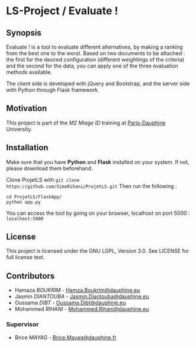 # LS-Project / Evaluate !

## Synopsis

Evaluate ! is a tool to evaluate different alternatives, by making a ranking from the best one to the worst.
Based on two documents to be attached : the first for the desired configuration (different weightings of the criteria) and the second for the data, you can apply one of the three evaluation methods available.

The client side is developed with jQuery and Bootstrap, and the server side with Python through Flask framework.

## Motivation

This project is part of the *M2 Miage ID* training at [Paris-Dauphine][] University.  


## Installation

Make sure that you have **Python** and **Flask** installed on your system. If not, please download them beforehand.  

Clone ProjetLS with `git clone https://github.com/SimoRihani/ProjetLS.git`
Then run the following :

	cd ProjetLS/FlaskApp/
	python app.py
  
You can access the tool by going on your browser, localhost on port 5000 : `localhost:5000`


## License

This project is licensed under the GNU LGPL, Version 3.0. See LICENSE for full license text.

## Contributors

- Hamaza *BOUKRIM* - Hamza.Boukrim@dauphine.eu
- Jasmin *DIANTOUBA* - Jasmin.Diantouba@dauphine.eu
- Oussama *DIBT* - Oussama.Dibt@dauphine.eu
- Mohammed *RIHANI* - Mohammed.Rihani@dauphine.eu

### Supervisor

- Brice *MAYAG* - Brice.Mayag@dauphine.fr



[Paris-Dauphine]: http://www.dauphine.fr/fr/index.html
